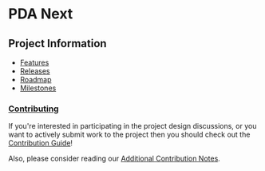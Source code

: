# PDA Next

## Project Information

- [Features](https://github.com/PowerDNS-Admin/pda-next/blob/main/docs/wiki/project/features.md)
- [Releases](https://github.com/PowerDNS-Admin/pda-next/blob/main/docs/wiki/project/releases.md)
- [Roadmap](https://github.com/PowerDNS-Admin/pda-next/blob/main/docs/wiki/project/roadmap.md)
- [Milestones](https://github.com/PowerDNS-Admin/pda-next/blob/main/docs/wiki/project/milestones.md)

### [Contributing](https://github.com/PowerDNS-Admin/pda-next/blob/main/docs/wiki/contributing/README.md)

If you're interested in participating in the project design discussions, or you want to actively submit work to the
project then you should check out the
[Contribution Guide](https://github.com/PowerDNS-Admin/pda-next/blob/main/docs/wiki/contributing/README.md)!

Also, please consider reading our
[Additional Contribution Notes](https://github.com/PowerDNS-Admin/pda-next/blob/main/docs/wiki/contributing/README.md).